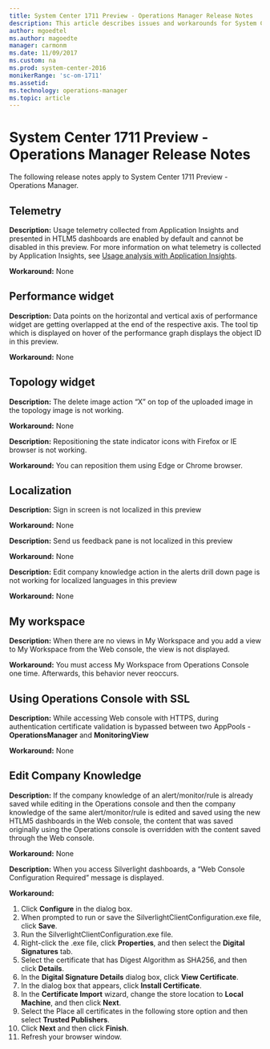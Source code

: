 ```yaml
---
title: System Center 1711 Preview - Operations Manager Release Notes
description: This article describes issues and workarounds for System Center 1711 Preview Operations Manager.  
author: mgoedtel
ms.author: magoedte
manager: carmonm
ms.date: 11/09/2017
ms.custom: na
ms.prod: system-center-2016
monikerRange: 'sc-om-1711'
ms.assetid: 
ms.technology: operations-manager
ms.topic: article
---
```


# System Center 1711 Preview - Operations Manager Release Notes

The following release notes apply to System Center 1711 Preview - Operations Manager.

## Telemetry

**Description:** Usage telemetry collected from Application Insights and presented in HTLM5 dashboards are enabled by default and cannot be disabled in this preview.  For more information on what telemetry is collected by Application Insights, see [Usage analysis with Application Insights](https://docs.microsoft.com/azure/application-insights/app-insights-usage-overview).

**Workaround:** None

## Performance widget

**Description:** Data points on the horizontal and vertical axis of performance widget are getting overlapped at the end of the respective axis. The tool tip which is displayed on hover of the performance graph displays the object ID in this preview.

**Workaround:** None

## Topology widget

**Description:** The delete image action “X” on top of the uploaded image in the topology image is not working.

**Workaround:** None

**Description:** Repositioning the state indicator icons with Firefox or IE browser is not working.

**Workaround:** You can reposition them using Edge or Chrome browser.

## Localization

**Description:** Sign in screen is not localized in this preview

**Workaround:** None

**Description:** Send us feedback pane is not localized in this preview

**Workaround:** None

**Description:** Edit company knowledge action in the alerts drill down page is not working for localized languages in this preview

**Workaround:** None

## My workspace

**Description:** When there are no views in My Workspace and you add a view to My Workspace from the Web console, the view is not displayed.

**Workaround:** You must access My Workspace from Operations Console one time. Afterwards, this behavior never reoccurs.  

## Using Operations Console with SSL

**Description:** While accessing Web console with HTTPS, during authentication certificate validation is bypassed between two AppPools - **OperationsManager** and **MonitoringView**

**Workaround:** None

## Edit Company Knowledge

**Description:** If the company knowledge of an alert/monitor/rule is already saved while editing in the Operations console and then the company knowledge of the same alert/monitor/rule is edited and saved using the new HTLM5 dashboards in the Web console, the content that was saved originally using the Operations console is overridden with the content saved through the Web console.

**Workaround:** None

**Description:** When you access Silverlight dashboards, a “Web Console Configuration Required” message is displayed.

**Workaround:** 

1. Click **Configure** in the dialog box.
2. When prompted to run or save the SilverlightClientConfiguration.exe file, click **Save**.
3. Run the SilverlightClientConfiguration.exe file.
4. Right-click the .exe file, click **Properties**, and then select the **Digital Signatures** tab.
5. Select the certificate that has Digest Algorithm as SHA256, and then click **Details**.
6. In the **Digital Signature Details** dialog box, click **View Certificate**.
7. In the dialog box that appears, click **Install Certificate**.
8. In the **Certificate Import** wizard, change the store location to **Local Machine**, and then click **Next**.
9. Select the Place all certificates in the following store option and then select **Trusted Publishers**.
10. Click **Next** and then click **Finish**.
11. Refresh your browser window.
